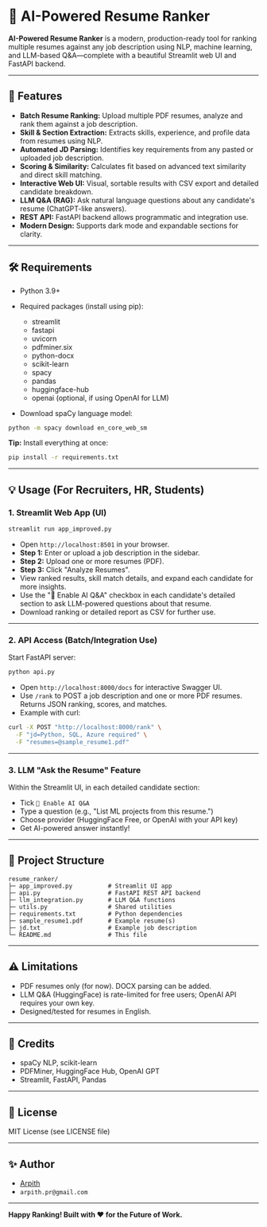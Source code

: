 # 🎯 AI-Powered Resume Ranker

**AI-Powered Resume Ranker** is a modern, production-ready tool for ranking multiple resumes against any job description using NLP, machine learning, and LLM-based Q&A—complete with a beautiful Streamlit web UI and FastAPI backend.

---

## 🚀 Features

- **Batch Resume Ranking:** Upload multiple PDF resumes, analyze and rank them against a job description.
- **Skill & Section Extraction:** Extracts skills, experience, and profile data from resumes using NLP.
- **Automated JD Parsing:** Identifies key requirements from any pasted or uploaded job description.
- **Scoring & Similarity:** Calculates fit based on advanced text similarity and direct skill matching.
- **Interactive Web UI:** Visual, sortable results with CSV export and detailed candidate breakdown.
- **LLM Q&A (RAG):** Ask natural language questions about any candidate's resume (ChatGPT-like answers).
- **REST API:** FastAPI backend allows programmatic and integration use.
- **Modern Design:** Supports dark mode and expandable sections for clarity.

---

## 🛠️ Requirements

- Python 3.9+
- Required packages (install using pip):
  - streamlit
  - fastapi
  - uvicorn
  - pdfminer.six
  - python-docx
  - scikit-learn
  - spacy
  - pandas
  - huggingface-hub
  - openai (optional, if using OpenAI for LLM)

- Download spaCy language model:
```bash
python -m spacy download en_core_web_sm
```

**Tip:** Install everything at once:
```bash
pip install -r requirements.txt
```

---

## 💡 Usage (For Recruiters, HR, Students)

### 1. **Streamlit Web App (UI)**

```bash
streamlit run app_improved.py
```

- Open `http://localhost:8501` in your browser.
- **Step 1:** Enter or upload a job description in the sidebar.
- **Step 2:** Upload one or more resumes (PDF).
- **Step 3:** Click "Analyze Resumes".
- View ranked results, skill match details, and expand each candidate for more insights.
- Use the "🤖 Enable AI Q&A" checkbox in each candidate's detailed section to ask LLM-powered questions about that resume.
- Download ranking or detailed report as CSV for further use.

---

### 2. **API Access (Batch/Integration Use)**

Start FastAPI server:
```bash
python api.py
```

- Open `http://localhost:8000/docs` for interactive Swagger UI.
- Use `/rank` to POST a job description and one or more PDF resumes. Returns JSON ranking, scores, and matches.
- Example with curl:
```bash
curl -X POST "http://localhost:8000/rank" \
  -F "jd=Python, SQL, Azure required" \
  -F "resumes=@sample_resume1.pdf"
```

---

### 3. **LLM "Ask the Resume" Feature**

Within the Streamlit UI, in each detailed candidate section:
- Tick `🤖 Enable AI Q&A`
- Type a question (e.g., "List ML projects from this resume.")
- Choose provider (HuggingFace Free, or OpenAI with your API key)
- Get AI-powered answer instantly!

---

## 📂 Project Structure

```
resume_ranker/
├─ app_improved.py          # Streamlit UI app
├─ api.py                   # FastAPI REST API backend
├─ llm_integration.py       # LLM Q&A functions
├─ utils.py                 # Shared utilities
├─ requirements.txt         # Python dependencies
├─ sample_resume1.pdf       # Example resume(s)
├─ jd.txt                   # Example job description
└─ README.md                # This file
```

---

## ⚠️ Limitations

- PDF resumes only (for now). DOCX parsing can be added.
- LLM Q&A (HuggingFace) is rate-limited for free users; OpenAI API requires your own key.
- Designed/tested for resumes in English.

---

## 🙏 Credits

- spaCy NLP, scikit-learn
- PDFMiner, HuggingFace Hub, OpenAI GPT
- Streamlit, FastAPI, Pandas

---

## 📄 License

MIT License (see LICENSE file)

---

## ✨ Author

- [Arpith](https://github.com/arpith123)
- `arpith.pr@gmail.com`

---

**Happy Ranking! Built with ❤️ for the Future of Work.**

